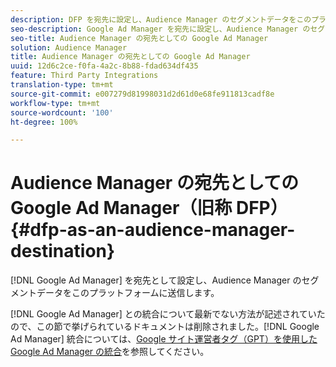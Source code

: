 ```yaml
---
description: DFP を宛先に設定し、Audience Manager のセグメントデータをこのプラットフォームに送信します。
seo-description: Google Ad Manager を宛先に設定し、Audience Manager のセグメントデータをこのプラットフォームに送信します。
seo-title: Audience Manager の宛先としての Google Ad Manager
solution: Audience Manager
title: Audience Manager の宛先としての Google Ad Manager
uuid: 12d6c2ce-f0fa-4a2c-8b88-fdad634df435
feature: Third Party Integrations
translation-type: tm+mt
source-git-commit: e007279d81998031d2d61d0e68fe911813cadf8e
workflow-type: tm+mt
source-wordcount: '100'
ht-degree: 100%

---
```



# Audience Manager の宛先としての Google Ad Manager（旧称 DFP） {#dfp-as-an-audience-manager-destination}

[!DNL Google Ad Manager] を宛先として設定し、Audience Manager のセグメントデータをこのプラットフォームに送信します。

[!DNL Google Ad Manager] との統合について最新でない方法が記述されていたので、この節で挙げられているドキュメントは削除されました。[!DNL Google Ad Manager] 統合については、[Google サイト運営者タグ（GPT）を使用した Google Ad Manager の統合](../integration/gpt-aam-destination/gpt-aam-requirements.md)を参照してください。
